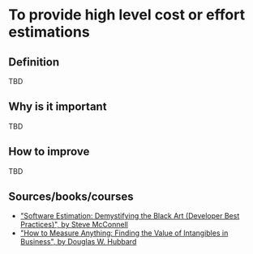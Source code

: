 # To provide high level cost or effort estimations

## Definition

TBD

## Why is it important

TBD

## How to improve

TBD

## Sources/books/courses

- ["Software Estimation: Demystifying the Black Art (Developer Best Practices)", by Steve McConnell](https://amzn.to/2Z3pKxQ)
- ["How to Measure Anything: Finding the Value of Intangibles in Business", by Douglas W. Hubbard](https://amzn.to/2H4OS15)
